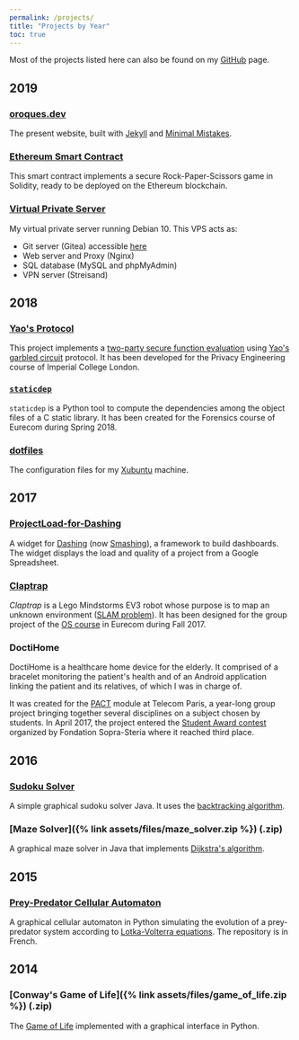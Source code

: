 ```yaml
---
permalink: /projects/
title: "Projects by Year"
toc: true
---
```


Most of the projects listed here can also be found on my [GitHub](https://github.com/ojroques) page.

## 2019

### [oroques.dev](https://github.com/ojroques/oroques.dev)
The present website, built with [Jekyll](https://jekyllrb.com) and [Minimal Mistakes](https://mmistakes.github.io/minimal-mistakes/).

### [Ethereum Smart Contract](https://github.com/ojroques/Ethereum-RockPaperScissors)
This smart contract implements a secure Rock-Paper-Scissors game in Solidity, ready to be deployed on the Ethereum blockchain.

### [Virtual Private Server](https://github.com/ojroques/privateserver)
My virtual private server running Debian 10. This VPS acts as:
* Git server (Gitea) accessible [here](https://git.oroques.dev/)
* Web server and Proxy (Nginx)
* SQL database (MySQL and phpMyAdmin)
* VPN server (Streisand)


## 2018

### [Yao's Protocol](https://github.com/ojroques/Garbled-Circuit)
This project implements a [two-party secure function evaluation](https://en.wikipedia.org/wiki/Secure_two-party_computation) using [Yao's garbled circuit](https://en.wikipedia.org/wiki/Garbled_circuit) protocol. It has been developed for the Privacy Engineering course of Imperial College London.

### [`staticdep`](https://github.com/ojroques/staticdep)
`staticdep` is a Python tool to compute the dependencies among the object files of a C static library. It has been created for the Forensics course of Eurecom during Spring 2018.

### [dotfiles](https://github.com/ojroques/dotfiles)
The configuration files for my [Xubuntu](https://xubuntu.org) machine.


## 2017

### [ProjectLoad-for-Dashing](https://github.com/ojroques/ProjectLoad-for-Dashing)
A widget for [Dashing](http://dashing.io/) (now [Smashing](https://smashing.github.io)), a framework to build dashboards. The widget displays the load and quality of a project from a Google Spreadsheet.

### [Claptrap](https://github.com/ojroques/OSproject-Claptrap)
*Claptrap* is a Lego Mindstorms EV3 robot whose purpose is to map an unknown environment ([SLAM problem](https://en.wikipedia.org/wiki/Simultaneous_localization_and_mapping)). It has been designed for the group project of the [OS course](http://soc.eurecom.fr/OS/projects_fall2017.html) in Eurecom during Fall 2017.

### DoctiHome
DoctiHome is a healthcare home device for the elderly. It comprised of a bracelet monitoring the patient's health and of an Android application linking the patient and its relatives, of which I was in charge of.

It was created for the [PACT](https://www.telecom-paris.fr/en/engineering/a-pedagogy-centered-on-you/project-based-learning-to-test-out-ideas) module at Telecom Paris, a year-long group project bringing together several disciplines on a subject chosen by students. In April 2017, the project entered the [Student Award contest](http://www.fondationsoprasteria.org/prix-etudiants) organized by Fondation Sopra-Steria where it reached third place.


## 2016

### [Sudoku Solver](https://github.com/ojroques/SudokuSolver)
A simple graphical sudoku solver Java. It uses the [backtracking algorithm](https://en.wikipedia.org/wiki/Sudoku_solving_algorithms#Backtracking).

### [Maze Solver]({% link assets/files/maze_solver.zip %}) (.zip)
A graphical maze solver in Java that implements [Dijkstra's algorithm](https://en.wikipedia.org/wiki/Dijkstra%27s_algorithm).


## 2015

### [Prey-Predator Cellular Automaton](https://github.com/ojroques/TIPE)
A graphical cellular automaton in Python simulating the evolution of a prey-predator system according to [Lotka-Volterra equations](https://en.wikipedia.org/wiki/Lotka–Volterra_equations). The repository is in French.

## 2014

### [Conway's Game of Life]({% link assets/files/game_of_life.zip %}) (.zip)
The [Game of Life](https://en.wikipedia.org/wiki/Conway%27s_Game_of_Life) implemented with a graphical interface in Python.

